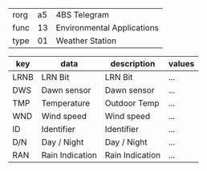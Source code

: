 
|    |   |   |
| -- | - | - |
| rorg | a5 | 4BS Telegram |
| func | 13 | Environmental Applications |
| type | 01 | Weather Station |

| key | data | description | values |
| --- | --- | --- | --- |
  | LRNB | LRN Bit | LRN Bit | ... | 
| DWS | Dawn sensor | Dawn sensor | ... | 
| TMP | Temperature | Outdoor Temp | ... | 
| WND | Wind speed | Wind speed | ... | 
| ID | Identifier | Identifier | ... | 
| D/N | Day / Night | Day / Night | ... | 
| RAN | Rain Indication | Rain Indication | ... | 

  